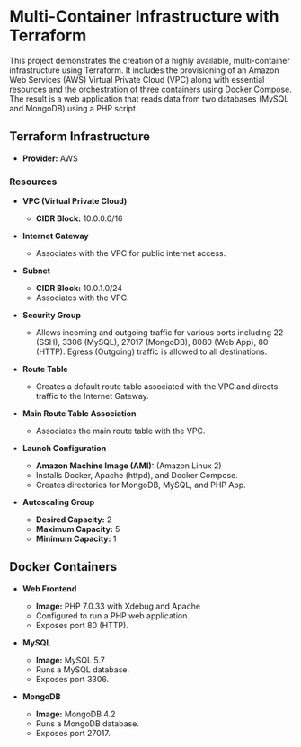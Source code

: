 # Multi-Container Infrastructure with Terraform

This project demonstrates the creation of a highly available, multi-container infrastructure using Terraform.
It includes the provisioning of an Amazon Web Services (AWS) Virtual Private Cloud (VPC) along with essential resources and the orchestration of three containers using Docker Compose. 
The result is a web application that reads data from two databases (MySQL and MongoDB) using a PHP script.

## Terraform Infrastructure

- **Provider:** AWS

### Resources

- **VPC (Virtual Private Cloud)**
  - **CIDR Block:** 10.0.0.0/16

- **Internet Gateway**
  - Associates with the VPC for public internet access.

- **Subnet**
  - **CIDR Block:** 10.0.1.0/24
  - Associates with the VPC.

- **Security Group**

  - Allows incoming and outgoing traffic for various ports including 22 (SSH), 3306 (MySQL), 27017 (MongoDB), 8080 (Web App), 80 (HTTP). Egress (Outgoing) traffic is allowed to all destinations.

- **Route Table**
  - Creates a default route table associated with the VPC and directs traffic to the Internet Gateway.

- **Main Route Table Association**
  - Associates the main route table with the VPC.

- **Launch Configuration**
  - **Amazon Machine Image (AMI):** (Amazon Linux 2)
  - Installs Docker, Apache (httpd), and Docker Compose.
  - Creates directories for MongoDB, MySQL, and PHP App.

- **Autoscaling Group**
  - **Desired Capacity:** 2
  - **Maximum Capacity:** 5
  - **Minimum Capacity:** 1
 
## Docker Containers

- **Web Frontend**
  - **Image:** PHP 7.0.33 with Xdebug and Apache
  - Configured to run a PHP web application.
  - Exposes port 80 (HTTP).

- **MySQL**
  - **Image:** MySQL 5.7
  - Runs a MySQL database.
  - Exposes port 3306.

- **MongoDB**
  - **Image:** MongoDB 4.2
  - Runs a MongoDB database.
  - Exposes port 27017.
